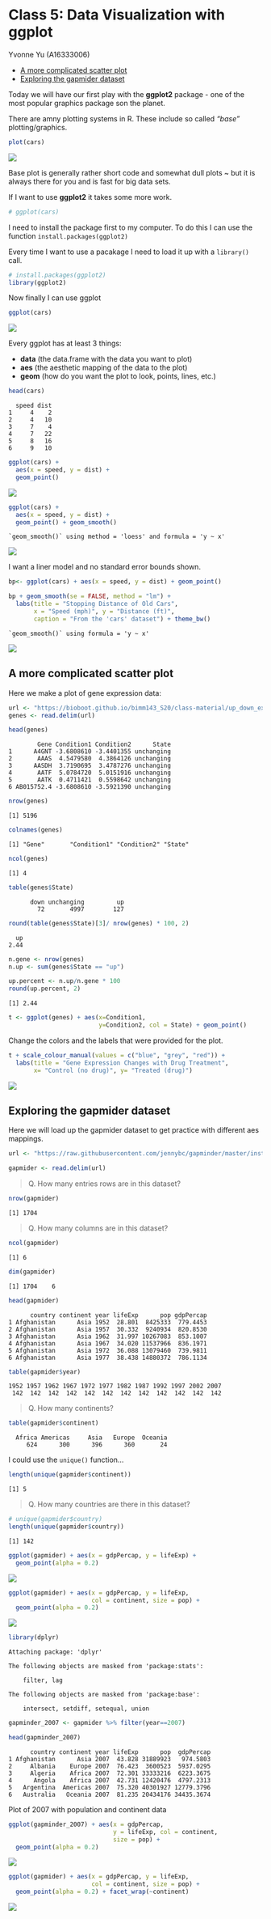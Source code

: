 # Class 5: Data Visualization with ggplot
Yvonne Yu (A16333006)

- [A more complicated scatter plot](#a-more-complicated-scatter-plot)
- [Exploring the gapmider dataset](#exploring-the-gapmider-dataset)

Today we will have our first play with the **ggplot2** package - one of
the most popular graphics package son the planet.

There are amny plotting systems in R. These include so called *“base”*
plotting/graphics.

``` r
plot(cars)
```

![](Class05_files/figure-commonmark/unnamed-chunk-1-1.png)

Base plot is generally rather short code and somewhat dull plots ~ but
it is always there for you and is fast for big data sets.

If I want to use **ggplot2** it takes some more work.

``` r
# ggplot(cars)
```

I need to install the package first to my computer. To do this I can use
the function `install.packages(ggplot2)`

Every time I want to use a pacakage I need to load it up with a
`library()` call.

``` r
# install.packages(ggplot2)
library(ggplot2)
```

Now finally I can use ggplot

``` r
ggplot(cars)
```

![](Class05_files/figure-commonmark/unnamed-chunk-4-1.png)

Every ggplot has at least 3 things:

- **data** (the data.frame with the data you want to plot)
- **aes** (the aesthetic mapping of the data to the plot)
- **geom** (how do you want the plot to look, points, lines, etc.)

``` r
head(cars)
```

      speed dist
    1     4    2
    2     4   10
    3     7    4
    4     7   22
    5     8   16
    6     9   10

``` r
ggplot(cars) +
  aes(x = speed, y = dist) +
  geom_point() 
```

![](Class05_files/figure-commonmark/unnamed-chunk-6-1.png)

``` r
ggplot(cars) +
  aes(x = speed, y = dist) +
  geom_point() + geom_smooth()
```

    `geom_smooth()` using method = 'loess' and formula = 'y ~ x'

![](Class05_files/figure-commonmark/unnamed-chunk-7-1.png)

I want a liner model and no standard error bounds shown.

``` r
bp<- ggplot(cars) + aes(x = speed, y = dist) + geom_point()
```

``` r
bp + geom_smooth(se = FALSE, method = "lm") + 
  labs(title = "Stopping Distance of Old Cars", 
       x = "Speed (mph)", y = "Distance (ft)", 
       caption = "From the 'cars' dataset") + theme_bw()
```

    `geom_smooth()` using formula = 'y ~ x'

![](Class05_files/figure-commonmark/unnamed-chunk-9-1.png)

## A more complicated scatter plot

Here we make a plot of gene expression data:

``` r
url <- "https://bioboot.github.io/bimm143_S20/class-material/up_down_expression.txt"
genes <- read.delim(url)
```

``` r
head(genes)
```

            Gene Condition1 Condition2      State
    1      A4GNT -3.6808610 -3.4401355 unchanging
    2       AAAS  4.5479580  4.3864126 unchanging
    3      AASDH  3.7190695  3.4787276 unchanging
    4       AATF  5.0784720  5.0151916 unchanging
    5       AATK  0.4711421  0.5598642 unchanging
    6 AB015752.4 -3.6808610 -3.5921390 unchanging

``` r
nrow(genes)
```

    [1] 5196

``` r
colnames(genes)
```

    [1] "Gene"       "Condition1" "Condition2" "State"     

``` r
ncol(genes)
```

    [1] 4

``` r
table(genes$State)
```


          down unchanging         up 
            72       4997        127 

``` r
round(table(genes$State)[3]/ nrow(genes) * 100, 2)
```

      up 
    2.44 

``` r
n.gene <- nrow(genes)
n.up <- sum(genes$State == "up")

up.percent <- n.up/n.gene * 100
round(up.percent, 2)
```

    [1] 2.44

``` r
t <- ggplot(genes) + aes(x=Condition1, 
                         y=Condition2, col = State) + geom_point()
```

Change the colors and the labels that were provided for the plot.

``` r
t + scale_colour_manual(values = c("blue", "grey", "red")) + 
  labs(title = "Gene Expression Changes with Drug Treatment", 
       x= "Control (no drug)", y= "Treated (drug)")
```

![](Class05_files/figure-commonmark/unnamed-chunk-16-1.png)

## Exploring the gapmider dataset

Here we will load up the gapmider dataset to get practice with different
aes mappings.

``` r
url <- "https://raw.githubusercontent.com/jennybc/gapminder/master/inst/extdata/gapminder.tsv"

gapmider <- read.delim(url)
```

> Q. How many entries rows are in this dataset?

``` r
nrow(gapmider)
```

    [1] 1704

> Q. How many columns are in this dataset?

``` r
ncol(gapmider)
```

    [1] 6

``` r
dim(gapmider)
```

    [1] 1704    6

``` r
head(gapmider)
```

          country continent year lifeExp      pop gdpPercap
    1 Afghanistan      Asia 1952  28.801  8425333  779.4453
    2 Afghanistan      Asia 1957  30.332  9240934  820.8530
    3 Afghanistan      Asia 1962  31.997 10267083  853.1007
    4 Afghanistan      Asia 1967  34.020 11537966  836.1971
    5 Afghanistan      Asia 1972  36.088 13079460  739.9811
    6 Afghanistan      Asia 1977  38.438 14880372  786.1134

``` r
table(gapmider$year)
```


    1952 1957 1962 1967 1972 1977 1982 1987 1992 1997 2002 2007 
     142  142  142  142  142  142  142  142  142  142  142  142 

> Q. How many continents?

``` r
table(gapmider$continent)
```


      Africa Americas     Asia   Europe  Oceania 
         624      300      396      360       24 

I could use the `unique()` function…

``` r
length(unique(gapmider$continent))
```

    [1] 5

> Q. How many countries are there in this dataset?

``` r
# unique(gapmider$country)
length(unique(gapmider$country))
```

    [1] 142

``` r
ggplot(gapmider) + aes(x = gdpPercap, y = lifeExp) + 
  geom_point(alpha = 0.2)
```

![](Class05_files/figure-commonmark/unnamed-chunk-26-1.png)

``` r
ggplot(gapmider) + aes(x = gdpPercap, y = lifeExp, 
                       col = continent, size = pop) + 
  geom_point(alpha = 0.2)
```

![](Class05_files/figure-commonmark/unnamed-chunk-27-1.png)

``` r
library(dplyr)
```


    Attaching package: 'dplyr'

    The following objects are masked from 'package:stats':

        filter, lag

    The following objects are masked from 'package:base':

        intersect, setdiff, setequal, union

``` r
gapminder_2007 <- gapmider %>% filter(year==2007)

head(gapminder_2007)
```

          country continent year lifeExp      pop  gdpPercap
    1 Afghanistan      Asia 2007  43.828 31889923   974.5803
    2     Albania    Europe 2007  76.423  3600523  5937.0295
    3     Algeria    Africa 2007  72.301 33333216  6223.3675
    4      Angola    Africa 2007  42.731 12420476  4797.2313
    5   Argentina  Americas 2007  75.320 40301927 12779.3796
    6   Australia   Oceania 2007  81.235 20434176 34435.3674

Plot of 2007 with population and continent data

``` r
ggplot(gapminder_2007) + aes(x = gdpPercap, 
                             y = lifeExp, col = continent, 
                             size = pop) + 
  geom_point(alpha = 0.2)
```

![](Class05_files/figure-commonmark/unnamed-chunk-29-1.png)

``` r
ggplot(gapmider) + aes(x = gdpPercap, y = lifeExp, 
                       col = continent, size = pop) + 
  geom_point(alpha = 0.2) + facet_wrap(~continent)
```

![](Class05_files/figure-commonmark/unnamed-chunk-30-1.png)
